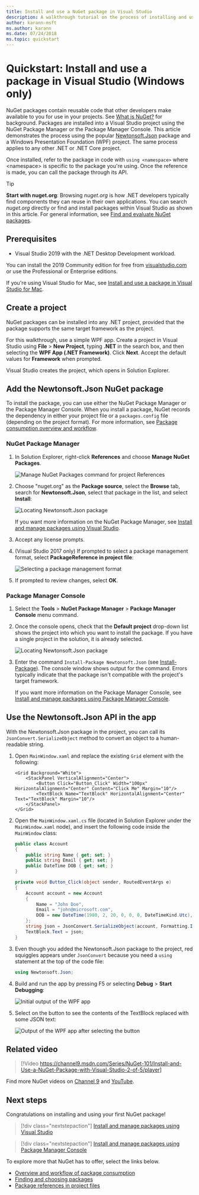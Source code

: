 ```yaml
---
title: Install and use a NuGet package in Visual Studio
description: A walkthrough tutorial on the process of installing and using a NuGet package in a Visual Studio project.
author: karann-msft
ms.author: karann
ms.date: 07/24/2018
ms.topic: quickstart
---
```


# Quickstart: Install and use a package in Visual Studio (Windows only)

NuGet packages contain reusable code that other developers make available to you for use in your projects. See [What is NuGet?](../What-is-NuGet.md) for background. Packages are installed into a Visual Studio project using the NuGet Package Manager or the Package Manager Console. This article demonstrates the process using the popular [Newtonsoft.Json](https://www.nuget.org/packages/Newtonsoft.Json/) package and a Windows Presentation Foundation (WPF) project. The same process applies to any other .NET or .NET Core project.

Once installed, refer to the package in code with `using <namespace>` where \<namespace\> is specific to the package you're using. Once the reference is made, you can call the package through its API.

> [!Tip]
> **Start with nuget.org**: Browsing *nuget.org* is how .NET developers typically find components they can reuse in their own applications. You can search *nuget.org* directly or find and install packages within Visual Studio as shown in this article. For general information, see [Find and evaluate NuGet packages](../consume-packages/finding-and-choosing-packages.md).

## Prerequisites

- Visual Studio 2019 with the .NET Desktop Development workload.

You can install the 2019 Community edition for free from [visualstudio.com](https://www.visualstudio.com/) or use the Professional or Enterprise editions.

If you're using Visual Studio for Mac, see [Install and use a package in Visual Studio for Mac](install-and-use-a-package-in-visual-studio-mac.md).

## Create a project

NuGet packages can be installed into any .NET project, provided that the package supports the same target framework as the project.

For this walkthrough, use a simple WPF app. Create a project in Visual Studio using **File** > **New Project**, typing **.NET** in the search box, and then selecting the **WPF App (.NET Framework)**. Click **Next**. Accept the default values for **Framework** when prompted.

Visual Studio creates the project, which opens in Solution Explorer.

## Add the Newtonsoft.Json NuGet package

To install the package, you can use either the NuGet Package Manager or the Package Manager Console. When you install a package, NuGet records the dependency in either your project file or a `packages.config` file (depending on the project format). For more information, see [Package consumption overview and workflow](../consume-packages/Overview-and-Workflow.md).

### NuGet Package Manager

1. In Solution Explorer, right-click **References** and choose **Manage NuGet Packages**.

    ![Manage NuGet Packages command for project References](media/QS_Use-02-ManageNuGetPackages.png)

1. Choose "nuget.org" as the **Package source**, select the **Browse** tab, search for **Newtonsoft.Json**, select that package in the list, and select **Install**:

    ![Locating Newtonsoft.Json package](media/QS_Use-03-NewtonsoftJson.png)

    If you want more information on the NuGet Package Manager, see [Install and manage packages using Visual Studio](../consume-packages/install-use-packages-visual-studio.md).

1. Accept any license prompts.

1. (Visual Studio 2017 only) If prompted to select a package management format, select **PackageReference in project file**:

    ![Selecting a package management format](media/QS_Use-03b-SelectFormat.png)

1. If prompted to review changes, select **OK**.

### Package Manager Console

1. Select the **Tools** > **NuGet Package Manager** > **Package Manager Console** menu command.

1. Once the console opens, check that the **Default project** drop-down list shows the project into which you want to install the package. If you have a single project in the solution, it is already selected.

    ![Locating Newtonsoft.Json package](media/QS_Use-08-Console1.png)

1. Enter the command `Install-Package Newtonsoft.Json` (see [Install-Package](../reference/ps-reference/ps-ref-install-package.md)). The console window shows output for the command. Errors typically indicate that the package isn't compatible with the project's target framework.

   If you want more information on the Package Manager Console, see [Install and manage packages using Package Manager Console](../consume-packages/install-use-packages-powershell.md).

## Use the Newtonsoft.Json API in the app

With the Newtonsoft.Json package in the project, you can call its `JsonConvert.SerializeObject` method to convert an object to a human-readable string.

1. Open `MainWindow.xaml` and replace the existing `Grid` element with the following:

    ```xaml
    <Grid Background="White">
        <StackPanel VerticalAlignment="Center">
            <Button Click="Button_Click" Width="100px" HorizontalAlignment="Center" Content="Click Me" Margin="10"/>
            <TextBlock Name="TextBlock" HorizontalAlignment="Center" Text="TextBlock" Margin="10"/>
        </StackPanel>
    </Grid>
    ```

1. Open the `MainWindow.xaml.cs` file (located in Solution Explorer under the `MainWindow.xaml` node), and insert the following code inside the `MainWindow` class:

    ```cs
    public class Account
    {
        public string Name { get; set; }
        public string Email { get; set; }
        public DateTime DOB { get; set; }
    }

    private void Button_Click(object sender, RoutedEventArgs e)
    {
        Account account = new Account
        {
            Name = "John Doe",
            Email = "john@microsoft.com",
            DOB = new DateTime(1980, 2, 20, 0, 0, 0, DateTimeKind.Utc),
        };
        string json = JsonConvert.SerializeObject(account, Formatting.Indented);
        TextBlock.Text = json;
    }
    ```

1. Even though you added the Newtonsoft.Json package to the project, red squiggles appears under `JsonConvert` because you need a `using` statement at the top of the code file:

    ```cs
    using Newtonsoft.Json;
    ```

1. Build and run the app by pressing F5 or selecting **Debug** > **Start Debugging**:

    ![Initial output of the WPF app](media/QS_Use-06-AppStart.png)

1. Select on the button to see the contents of the TextBlock replaced with some JSON text:

    ![Output of the WPF app after selecting the button](media/QS_Use-07-AppEnd.png)

## Related video

> [!Video https://channel9.msdn.com/Series/NuGet-101/Install-and-Use-a-NuGet-Package-with-Visual-Studio-2-of-5/player]

Find more NuGet videos on [Channel 9](https://channel9.msdn.com/Series/NuGet-101) and [YouTube](https://www.youtube.com/playlist?list=PLdo4fOcmZ0oVLvfkFk8O9h6v2Dcdh2bh_).

## Next steps

Congratulations on installing and using your first NuGet package!

> [!div class="nextstepaction"]
> [Install and manage packages using Visual Studio](../consume-packages/install-use-packages-visual-studio.md)

> [!div class="nextstepaction"]
> [Install and manage packages using Package Manager Console](../consume-packages/install-use-packages-powershell.md)

To explore more that NuGet has to offer, select the links below.

- [Overview and workflow of package consumption](../consume-packages/overview-and-workflow.md)
- [Finding and choosing packages](../consume-packages/finding-and-choosing-packages.md)
- [Package references in project files](../consume-packages/package-references-in-project-files.md)
